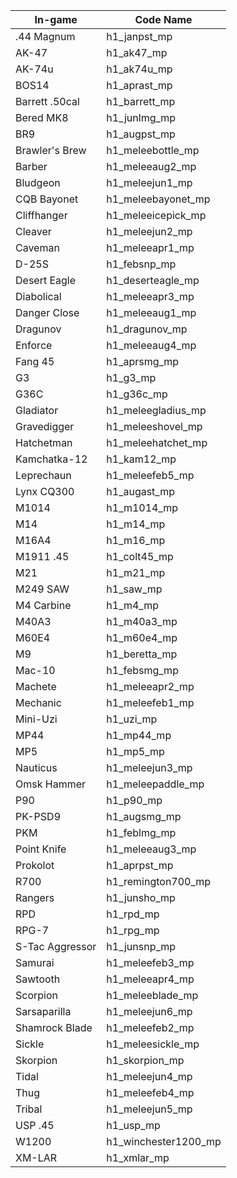 | In-game            | Code Name        |
|--------------------|------------------|
| .44 Magnum         | h1_janpst_mp     |
| AK-47              | h1_ak47_mp       |
| AK-74u             | h1_ak74u_mp      |
| BOS14              | h1_aprast_mp     |
| Barrett .50cal     | h1_barrett_mp    |
| Bered MK8          | h1_junlmg_mp     |
| BR9                | h1_augpst_mp     |
| Brawler's Brew     | h1_meleebottle_mp
| Barber             | h1_meleeaug2_mp
| Bludgeon           | h1_meleejun1_mp
| CQB Bayonet        | h1_meleebayonet_mp
| Cliffhanger        | h1_meleeicepick_mp
| Cleaver            | h1_meleejun2_mp
| Caveman            | h1_meleeapr1_mp
| D-25S              | h1_febsnp_mp     |
| Desert Eagle       | h1_deserteagle_mp|
| Diabolical         | h1_meleeapr3_mp
| Danger Close       | h1_meleeaug1_mp
| Dragunov           | h1_dragunov_mp   |
| Enforce            | h1_meleeaug4_mp
| Fang 45            | h1_aprsmg_mp     |
| G3                 | h1_g3_mp         |
| G36C               | h1_g36c_mp       |
| Gladiator          | h1_meleegladius_mp
| Gravedigger        | h1_meleeshovel_mp
| Hatchetman         | h1_meleehatchet_mp
| Kamchatka-12       | h1_kam12_mp      |
| Leprechaun         | h1_meleefeb5_mp
| Lynx CQ300         | h1_augast_mp     |
| M1014              | h1_m1014_mp      |
| M14                | h1_m14_mp        |
| M16A4              | h1_m16_mp        |
| M1911 .45          | h1_colt45_mp     |
| M21                | h1_m21_mp        |
| M249 SAW           | h1_saw_mp        |
| M4 Carbine         | h1_m4_mp         |
| M40A3              | h1_m40a3_mp      |
| M60E4              | h1_m60e4_mp      |
| M9                 | h1_beretta_mp    |
| Mac-10             | h1_febsmg_mp     |
| Machete            | h1_meleeapr2_mp
| Mechanic           | h1_meleefeb1_mp
| Mini-Uzi           | h1_uzi_mp        |
| MP44               | h1_mp44_mp       |
| MP5                | h1_mp5_mp        |
| Nauticus           | h1_meleejun3_mp
| Omsk Hammer        | h1_meleepaddle_mp
| P90                | h1_p90_mp        |
| PK-PSD9            | h1_augsmg_mp     |
| PKM                | h1_feblmg_mp     |
| Point Knife        | h1_meleeaug3_mp
| Prokolot           | h1_aprpst_mp     |
| R700               | h1_remington700_mp|
| Rangers            | h1_junsho_mp     |
| RPD                | h1_rpd_mp        |
| RPG-7              | h1_rpg_mp        |
| S-Tac Aggressor    | h1_junsnp_mp     |
| Samurai            | h1_meleefeb3_mp
| Sawtooth           | h1_meleeapr4_mp
| Scorpion           | h1_meleeblade_mp
| Sarsaparilla       | h1_meleejun6_mp
| Shamrock Blade     | h1_meleefeb2_mp
| Sickle             | h1_meleesickle_mp
| Skorpion           | h1_skorpion_mp   |
| Tidal              | h1_meleejun4_mp
| Thug               | h1_meleefeb4_mp
| Tribal             | h1_meleejun5_mp
| USP .45            | h1_usp_mp        |
| W1200              | h1_winchester1200_mp|
| XM-LAR             | h1_xmlar_mp      |
